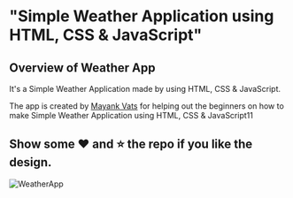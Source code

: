 # "Simple Weather Application using HTML, CSS &amp; JavaScript"

## Overview of Weather App

It's a  Simple Weather Application made by using HTML, CSS &amp; JavaScript.

The app is created by [Mayank Vats](https://www.linkedin.com/in/mayankvats1/) for helping out the beginners on how to make Simple Weather Application using HTML, CSS &amp; JavaScript11


## Show some :heart: and :star: the repo if you like the design.

![WeatherApp](https://user-images.githubusercontent.com/42378118/99897986-fd02dc00-2cc3-11eb-9cac-f5b577bfef40.png)

